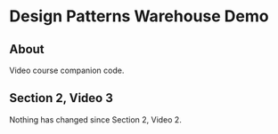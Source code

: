 # Design Patterns Warehouse Demo

## About

Video course companion code.

## Section 2, Video 3

Nothing has changed since Section 2, Video 2.
